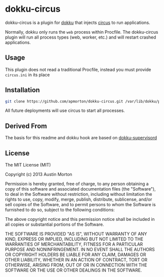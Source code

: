 # dokku-circus

dokku-circus is a plugin for [dokku][dokku] that injects
[circus][circus] to run applications.

Normally, dokku only runs the `web` process within Procfile. The
dokku-circus plugin will run all process types (web, worker, etc.) and
will restart crashed applications.

## Usage

This plugin does not read a traditional Procfile, instead you must provide `circus.ini` in its place


## Installation

```sh
git clone https://github.com/apmorton/dokku-circus.git /var/lib/dokku/plugins/dokku-circus
```

All future deployments will use circus to start all processes.

## Derived From

The basis for this readme and dokku hook are based on [dokku-supervisord](https://github.com/statianzo/dokku-supervisord)

## License

The MIT License (MIT)

Copyright (c) 2013 Austin Morton

Permission is hereby granted, free of charge, to any person obtaining a copy
of this software and associated documentation files (the "Software"), to deal
in the Software without restriction, including without limitation the rights
to use, copy, modify, merge, publish, distribute, sublicense, and/or sell
copies of the Software, and to permit persons to whom the Software is
furnished to do so, subject to the following conditions:

The above copyright notice and this permission notice shall be included in
all copies or substantial portions of the Software.

THE SOFTWARE IS PROVIDED "AS IS", WITHOUT WARRANTY OF ANY KIND, EXPRESS OR
IMPLIED, INCLUDING BUT NOT LIMITED TO THE WARRANTIES OF MERCHANTABILITY,
FITNESS FOR A PARTICULAR PURPOSE AND NONINFRINGEMENT. IN NO EVENT SHALL THE
AUTHORS OR COPYRIGHT HOLDERS BE LIABLE FOR ANY CLAIM, DAMAGES OR OTHER
LIABILITY, WHETHER IN AN ACTION OF CONTRACT, TORT OR OTHERWISE, ARISING FROM,
OUT OF OR IN CONNECTION WITH THE SOFTWARE OR THE USE OR OTHER DEALINGS IN THE
SOFTWARE.

[dokku]: https://github.com/progrium/dokku
[circus]: https://circus.readthedocs.org/